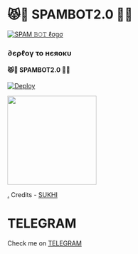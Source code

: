 <h1>😾🐜 SPAMBOT2.0 🐧🐯</h2>


[![SPAM 𝙱𝙾𝚃 ℓσgσ](https://telegra.ph/file/7fffb9dfeb730ba2e0781.jpg)](https://t.me/MAMBAXSPAMMER)
<h3> ∂єρℓογ το нєяοκυ </h3>
<h4>😾🐜 SPAMBOT2.0 🐧🐯</h4>

[![Deploy](https://www.herokucdn.com/deploy/button.svg)](https://heroku.com/deploy?template=https://github.com/SUKHPAL443/SPAMBOT2.0)
<p><a href=https://github.com/SUKHPAL443/SPAMBOT2.0> <img src="https://img.shields.io/badge/Deploy%20To%20Railway-blueviolet?style=for-the-badge&logo=railway" width="200""/></a></p>

[.](https://heroku.com/deploy)
Credits - [SUKHI](https://t.me/SUKHI_MR_HACKER)

# TELEGRAM
Check me on [TELEGRAM](https://t.me/SUKHI_MR_HACKER)
